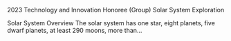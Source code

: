 2023 Technology and Innovation Honoree (Group) 
 Solar System Exploration

Solar System Overview The solar system has one star, eight planets, five dwarf planets, at least 290 moons, more than…